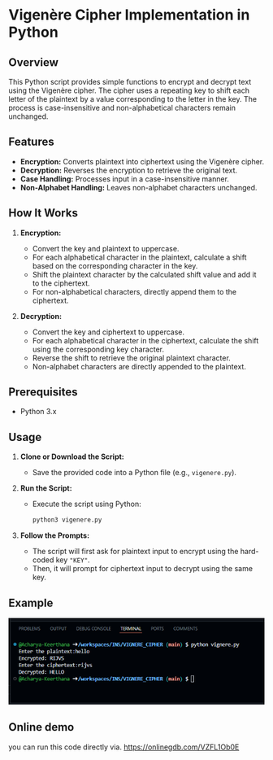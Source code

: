 # Vigenère Cipher Implementation in Python

## Overview

This Python script provides simple functions to encrypt and decrypt text using the Vigenère cipher. The cipher uses a repeating key to shift each letter of the plaintext by a value corresponding to the letter in the key. The process is case-insensitive and non-alphabetical characters remain unchanged.

## Features

- **Encryption:** Converts plaintext into ciphertext using the Vigenère cipher.
- **Decryption:** Reverses the encryption to retrieve the original text.
- **Case Handling:** Processes input in a case-insensitive manner.
- **Non-Alphabet Handling:** Leaves non-alphabet characters unchanged.

## How It Works

1. **Encryption:**
   - Convert the key and plaintext to uppercase.
   - For each alphabetical character in the plaintext, calculate a shift based on the corresponding character in the key.
   - Shift the plaintext character by the calculated shift value and add it to the ciphertext.
   - For non-alphabetical characters, directly append them to the ciphertext.

2. **Decryption:**
   - Convert the key and ciphertext to uppercase.
   - For each alphabetical character in the ciphertext, calculate the shift using the corresponding key character.
   - Reverse the shift to retrieve the original plaintext character.
   - Non-alphabet characters are directly appended to the plaintext.

## Prerequisites

- Python 3.x

## Usage

1. **Clone or Download the Script:**
   - Save the provided code into a Python file (e.g., `vigenere.py`).

2. **Run the Script:**
   - Execute the script using Python:
     ```bash
     python3 vigenere.py
     ```

3. **Follow the Prompts:**
   - The script will first ask for plaintext input to encrypt using the hard-coded key `"KEY"`.
   - Then, it will prompt for ciphertext input to decrypt using the same key.

## Example
![alt text](image.png)

## Online demo
you can run this code directly via. https://onlinegdb.com/VZFL1Ob0E




